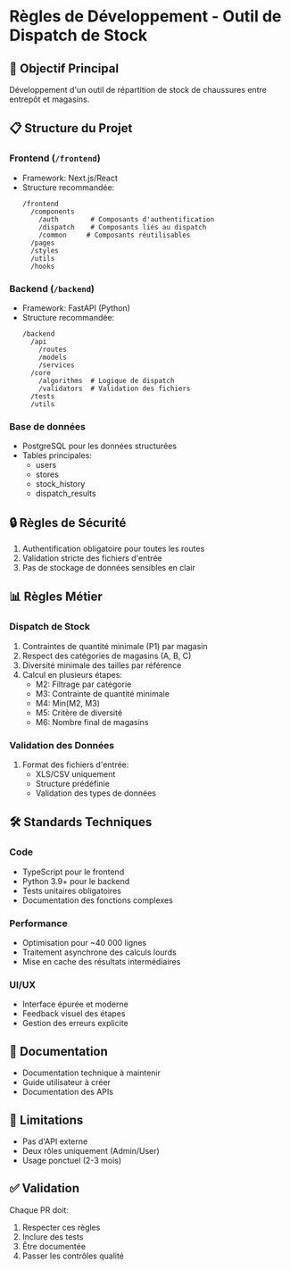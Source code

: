 # Règles de Développement - Outil de Dispatch de Stock

## 🎯 Objectif Principal
Développement d'un outil de répartition de stock de chaussures entre entrepôt et magasins.

## 📋 Structure du Projet

### Frontend (`/frontend`)
- Framework: Next.js/React
- Structure recommandée:
  ```
  /frontend
    /components
      /auth        # Composants d'authentification
      /dispatch    # Composants liés au dispatch
      /common     # Composants réutilisables
    /pages
    /styles
    /utils
    /hooks
  ```

### Backend (`/backend`)
- Framework: FastAPI (Python)
- Structure recommandée:
  ```
  /backend
    /api
      /routes
      /models
      /services
    /core
      /algorithms  # Logique de dispatch
      /validators  # Validation des fichiers
    /tests
    /utils
  ```

### Base de données
- PostgreSQL pour les données structurées
- Tables principales:
  - users
  - stores
  - stock_history
  - dispatch_results

## 🔒 Règles de Sécurité
1. Authentification obligatoire pour toutes les routes
2. Validation stricte des fichiers d'entrée
3. Pas de stockage de données sensibles en clair

## 📊 Règles Métier

### Dispatch de Stock
1. Contraintes de quantité minimale (P1) par magasin
2. Respect des catégories de magasins (A, B, C)
3. Diversité minimale des tailles par référence
4. Calcul en plusieurs étapes:
   - M2: Filtrage par catégorie
   - M3: Contrainte de quantité minimale
   - M4: Min(M2, M3)
   - M5: Critère de diversité
   - M6: Nombre final de magasins

### Validation des Données
1. Format des fichiers d'entrée:
   - XLS/CSV uniquement
   - Structure prédéfinie
   - Validation des types de données

## 🛠 Standards Techniques

### Code
- TypeScript pour le frontend
- Python 3.9+ pour le backend
- Tests unitaires obligatoires
- Documentation des fonctions complexes

### Performance
- Optimisation pour ~40 000 lignes
- Traitement asynchrone des calculs lourds
- Mise en cache des résultats intermédiaires

### UI/UX
- Interface épurée et moderne
- Feedback visuel des étapes
- Gestion des erreurs explicite

## 📝 Documentation
- Documentation technique à maintenir
- Guide utilisateur à créer
- Documentation des APIs

## 🚫 Limitations
- Pas d'API externe
- Deux rôles uniquement (Admin/User)
- Usage ponctuel (2-3 mois)

## ✅ Validation
Chaque PR doit:
1. Respecter ces règles
2. Inclure des tests
3. Être documentée
4. Passer les contrôles qualité 